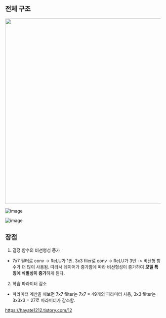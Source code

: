 

## 전체 구조 
<img src="https://github.com/sandartchip/TIL/assets/15938354/ba0ceade-1d7a-4059-bdb5-19265b494ce2" width="600px">

![image](https://github.com/sandartchip/TIL/assets/15938354/4188e419-87a4-4deb-94a8-d37c4d4e041e)


![image](https://github.com/sandartchip/TIL/assets/15938354/2a963597-fc14-45ea-90ff-4072a4bec418)




## 장점
1. 결정 함수의 비선형성 증가
- 7x7 필터로 conv -> ReLU가 1번. 3x3 filer로 conv -> ReLU가 3번 -> 비선형 함수가 더 많이 사용됨.
따라서 레이어가 증가함에 따라 비선형성이 증가하여 **모델 특징에 식별성이 증가**하게 된다.

2. 학습 파라미터 감소
- 파라미터 계산을 해보면 7x7 filter는 7x7 = 49개의 파라미터 사용, 3x3 filter는 3x3x3 = 27로 파라미터가 감소함. 

https://hayate1212.tistory.com/12
